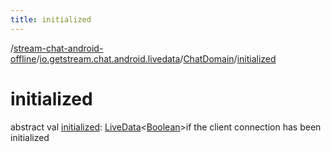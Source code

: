 ```yaml
---
title: initialized
---
```

/[stream-chat-android-offline](../../index.md)/[io.getstream.chat.android.livedata](../index.md)/[ChatDomain](index.md)/[initialized](initialized.md)  
  
  
  
# initialized  
abstract val [initialized](initialized.md): [LiveData](https://developer.android.com/reference/kotlin/androidx/lifecycle/LiveData.html)&lt;[Boolean](https://kotlinlang.org/api/latest/jvm/stdlib/kotlin/-boolean/index.html)&gt;if the client connection has been initialized
